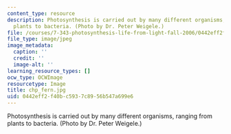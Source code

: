 ```yaml
---
content_type: resource
description: Photosynthesis is carried out by many different organisms, ranging from
  plants to bacteria. (Photo by Dr. Peter Weigele.)
file: /courses/7-343-photosynthesis-life-from-light-fall-2006/0442eff2f40bc5937c8956b547a699e6_chp_fern.jpg
file_type: image/jpeg
image_metadata:
  caption: ''
  credit: ''
  image-alt: ''
learning_resource_types: []
ocw_type: OCWImage
resourcetype: Image
title: chp_fern.jpg
uid: 0442eff2-f40b-c593-7c89-56b547a699e6
---
```

Photosynthesis is carried out by many different organisms, ranging from plants to bacteria. (Photo by Dr. Peter Weigele.)

